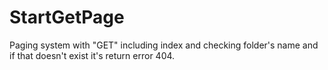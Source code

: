 # StartGetPage
Paging system with "GET"  including index and checking  folder's name and if that doesn't exist it's return error 404.

